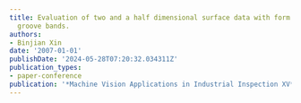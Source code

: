 ```yaml
---
title: Evaluation of two and a half dimensional surface data with form component and
  groove bands.
authors:
- Binjian Xin
date: '2007-01-01'
publishDate: '2024-05-28T07:20:32.034311Z'
publication_types:
- paper-conference
publication: '*Machine Vision Applications in Industrial Inspection XV*'
---
```

